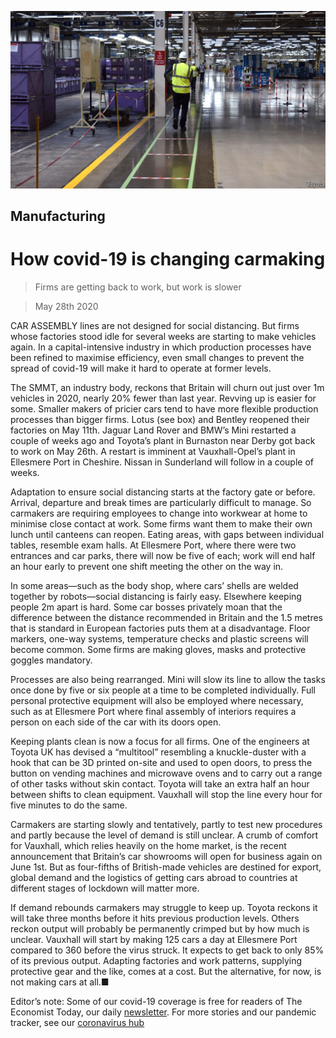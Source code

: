 ![](./images/20200530_BRP503.jpg)

## Manufacturing

# How covid-19 is changing carmaking

> Firms are getting back to work, but work is slower

> May 28th 2020

CAR ASSEMBLY lines are not designed for social distancing. But firms whose factories stood idle for several weeks are starting to make vehicles again. In a capital-intensive industry in which production processes have been refined to maximise efficiency, even small changes to prevent the spread of covid-19 will make it hard to operate at former levels.

The SMMT, an industry body, reckons that Britain will churn out just over 1m vehicles in 2020, nearly 20% fewer than last year. Revving up is easier for some. Smaller makers of pricier cars tend to have more flexible production processes than bigger firms. Lotus (see box) and Bentley reopened their factories on May 11th. Jaguar Land Rover and BMW’s Mini restarted a couple of weeks ago and Toyota’s plant in Burnaston near Derby got back to work on May 26th. A restart is imminent at Vauxhall-Opel’s plant in Ellesmere Port in Cheshire. Nissan in Sunderland will follow in a couple of weeks.

Adaptation to ensure social distancing starts at the factory gate or before. Arrival, departure and break times are particularly difficult to manage. So carmakers are requiring employees to change into workwear at home to minimise close contact at work. Some firms want them to make their own lunch until canteens can reopen. Eating areas, with gaps between individual tables, resemble exam halls. At Ellesmere Port, where there were two entrances and car parks, there will now be five of each; work will end half an hour early to prevent one shift meeting the other on the way in.

In some areas—such as the body shop, where cars’ shells are welded together by robots—social distancing is fairly easy. Elsewhere keeping people 2m apart is hard. Some car bosses privately moan that the difference between the distance recommended in Britain and the 1.5 metres that is standard in European factories puts them at a disadvantage. Floor markers, one-way systems, temperature checks and plastic screens will become common. Some firms are making gloves, masks and protective goggles mandatory.

Processes are also being rearranged. Mini will slow its line to allow the tasks once done by five or six people at a time to be completed individually. Full personal protective equipment will also be employed where necessary, such as at Ellesmere Port where final assembly of interiors requires a person on each side of the car with its doors open.

Keeping plants clean is now a focus for all firms. One of the engineers at Toyota UK has devised a “multitool” resembling a knuckle-duster with a hook that can be 3D printed on-site and used to open doors, to press the button on vending machines and microwave ovens and to carry out a range of other tasks without skin contact. Toyota will take an extra half an hour between shifts to clean equipment. Vauxhall will stop the line every hour for five minutes to do the same.

Carmakers are starting slowly and tentatively, partly to test new procedures and partly because the level of demand is still unclear. A crumb of comfort for Vauxhall, which relies heavily on the home market, is the recent announcement that Britain’s car showrooms will open for business again on June 1st. But as four-fifths of British-made vehicles are destined for export, global demand and the logistics of getting cars abroad to countries at different stages of lockdown will matter more.

If demand rebounds carmakers may struggle to keep up. Toyota reckons it will take three months before it hits previous production levels. Others reckon output will probably be permanently crimped but by how much is unclear. Vauxhall will start by making 125 cars a day at Ellesmere Port compared to 360 before the virus struck. It expects to get back to only 85% of its previous output. Adapting factories and work patterns, supplying protective gear and the like, comes at a cost. But the alternative, for now, is not making cars at all.■

Editor’s note: Some of our covid-19 coverage is free for readers of The Economist Today, our daily [newsletter](https://www.economist.com/https://my.economist.com/user#newsletter). For more stories and our pandemic tracker, see our [coronavirus hub](https://www.economist.com//news/2020/03/11/the-economists-coverage-of-the-coronavirus)